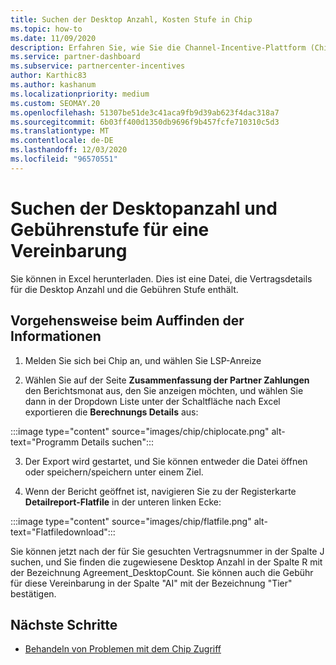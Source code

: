 ```yaml
---
title: Suchen der Desktop Anzahl, Kosten Stufe in Chip
ms.topic: how-to
ms.date: 11/09/2020
description: Erfahren Sie, wie Sie die Channel-Incentive-Plattform (Chip) verwenden, um die Informationen zur Desktop Anzahl und zur Gebühr für eine Vereinbarung zu ermitteln.
ms.service: partner-dashboard
ms.subservice: partnercenter-incentives
author: Karthic83
ms.author: kashanum
ms.localizationpriority: medium
ms.custom: SEOMAY.20
ms.openlocfilehash: 51307be51de3c41aca9fb9d39ab623f4dac318a7
ms.sourcegitcommit: 6b03ff400d1350db9696f9b457fcfe710310c5d3
ms.translationtype: MT
ms.contentlocale: de-DE
ms.lasthandoff: 12/03/2020
ms.locfileid: "96570551"
---
```

# <a name="locate-the-desktop-count-and-fee-level-for-an-agreement"></a>Suchen der Desktopanzahl und Gebührenstufe für eine Vereinbarung

Sie können in Excel herunterladen. Dies ist eine Datei, die Vertragsdetails für die Desktop Anzahl und die Gebühren Stufe enthält.

## <a name="how-to-locate-the-information"></a>Vorgehensweise beim Auffinden der Informationen

1. Melden Sie sich bei Chip an, und wählen Sie LSP-Anreize

2. Wählen Sie auf der Seite **Zusammenfassung der Partner Zahlungen** den Berichtsmonat aus, den Sie anzeigen möchten, und wählen Sie dann in der Dropdown Liste unter der Schaltfläche nach Excel exportieren die **Berechnungs Details** aus:

:::image type="content" source="images/chip/chiplocate.png" alt-text="Programm Details suchen":::

3. Der Export wird gestartet, und Sie können entweder die Datei öffnen oder speichern/speichern unter einem Ziel.

4. Wenn der Bericht geöffnet ist, navigieren Sie zu der Registerkarte **Detailreport-Flatfile** in der unteren linken Ecke:

:::image type="content" source="images/chip/flatfile.png" alt-text="Flatfiledownload":::

Sie können jetzt nach der für Sie gesuchten Vertragsnummer in der Spalte J suchen, und Sie finden die zugewiesene Desktop Anzahl in der Spalte R mit der Bezeichnung Agreement_DesktopCount. Sie können auch die Gebühr für diese Vereinbarung in der Spalte "AI" mit der Bezeichnung "Tier" bestätigen.

## <a name="next-steps"></a>Nächste Schritte

- [Behandeln von Problemen mit dem Chip Zugriff](chip-access-trouble.md)
